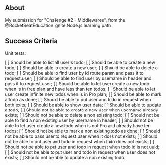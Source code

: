 ## About ##

My submission for "Challenge #2 - Middlewares", from the @RocketSeatEducation Ignite Node.js learning path.

## Success Criteria ##

Unit tests:

  [ ] Should be able to list all user's todo;
  [ ] Should be able to create a new todo;
  [ ] Should be able to create a new user;
  [ ] Should be able to delete a todo;
  [ ] Should be able to find user by id route param and pass it to request.user;
  [ ] Should be able to find user by username in header and pass it to request.user;
  [ ] Should be able to let user create a new todo when is in free plan and have less than ten todos;
  [ ] Should be able to let user create infinite new todos when is in Pro plan;
  [ ] Should be able to mark a todo as done;
  [ ] Should be able to put user and todo in request when both exits;
  [ ] Should be able to show user data;
  [ ] Should be able to update a todo;
  [ ] Should not be able to create a new user when username already exists;
  [ ] Should not be able to delete a non existing todo;
  [ ] Should not be able to find a non existing user by username in header;
  [ ] Should not be able to let user create a new todo when is not Pro and already have ten todos;
  [ ] Should not be able to mark a non existing todo as done;
  [ ] Should not be able to pass user to request.user when it does not exists;
  [ ] Should not be able to put user and todo in request when todo does not exists;
  [ ] Should not be able to put user and todo in request when todo id is not uuid;
  [ ] Should not be able to put user and todo in request when user does not exists;
  [ ] Should not be able to update a non existing todo.